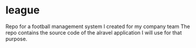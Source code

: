 league
======

Repo for a football management system I created for my company team
The repo contains the source code of the alravel application I will use for that purpose.
